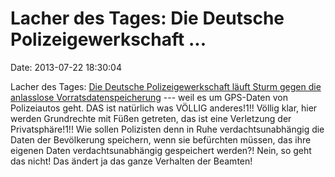 Lacher des Tages: Die Deutsche Polizeigewerkschaft \...
=======================================================

Date: 2013-07-22 18:30:04

Lacher des Tages: [Die Deutsche Polizeigewerkschaft läuft Sturm gegen
die anlasslose
Vorratsdatenspeicherung](http://www.mopo.de/polizei/gps-sender-in-autos-polizisten-haben-angst-vor-totaler-ueberwachung,7730198,23776282.html)
--- weil es um GPS-Daten von Polizeiautos geht. DAS ist natürlich was
VÖLLIG anderes!1!! Völlig klar, hier werden Grundrechte mit Füßen
getreten, das ist eine Verletzung der Privatsphäre!1!! Wie sollen
Polizisten denn in Ruhe verdachtsunabhängig die Daten der Bevölkerung
speichern, wenn sie befürchten müssen, das ihre eigenen Daten
verdachtsunabhängig gespeichert werden?! Nein, so geht das nicht! Das
ändert ja das ganze Verhalten der Beamten!
